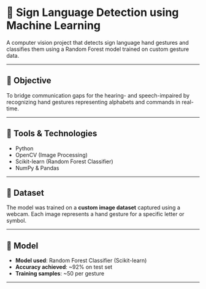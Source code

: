 # 🧏 Sign Language Detection using Machine Learning

A computer vision project that detects sign language hand gestures and classifies them using a Random Forest model trained on custom gesture data.

---

## 🧠 Objective

To bridge communication gaps for the hearing- and speech-impaired by recognizing hand gestures representing alphabets and commands in real-time.

---

## 🔧 Tools & Technologies

- Python  
- OpenCV (Image Processing)  
- Scikit-learn (Random Forest Classifier)  
- NumPy & Pandas  
  

---

## 📁 Dataset

The model was trained on a **custom image dataset** captured using a webcam. Each image represents a hand gesture for a specific letter or symbol.

 
---

## 🧪 Model

- **Model used**: Random Forest Classifier (Scikit-learn)
- **Accuracy achieved**: ~92% on test set
- **Training samples**: ~50 per gesture 

---




